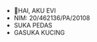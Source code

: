 - 👋HAI, AKU EVI 
- NIM: 20/462136/PA/20108
- SUKA PEDAS
- GASUKA KUCING

<!---
evianacahyaningrum/evianacahyaningrum is a ✨ special ✨ repository because its `README.md` (this file) appears on your GitHub profile.
You can click the Preview link to take a look at your changes.
--->
